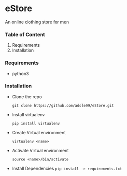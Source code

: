 # eStore

An online clothing store for men

### Table of Content

1. Requirements
2. Installation

### Requirements

- python3

### Installation

- Clone the repo

	`git clone https://github.com/adole99/eStore.git`

- Install virtualenv

	`pip install virtualenv`

- Create Virtual environment

	`virtualenv <name>`

- Activate Virtual environment

	`source <name>/bin/activate`

- Install Dependencies
	`pip install -r requirements.txt`